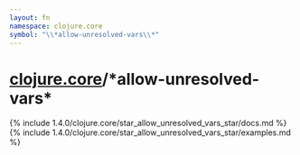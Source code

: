```yaml
---
layout: fn
namespace: clojure.core
symbol: "\\*allow-unresolved-vars\\*"
---
```


# [clojure.core](../)/\*allow-unresolved-vars\*

{% include 1.4.0/clojure.core/star_allow_unresolved_vars_star/docs.md %}
{% include 1.4.0/clojure.core/star_allow_unresolved_vars_star/examples.md %}

